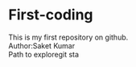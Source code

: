 # First-coding
This is my first repository on github.
<br>
Author:Saket Kumar
<br>
Path to exploregit sta